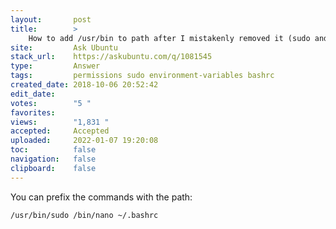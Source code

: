 ```yaml
---
layout:       post
title:        >
    How to add ∕usr∕bin to path after I mistakenly removed it (sudo and nano are no longer in path)
site:         Ask Ubuntu
stack_url:    https://askubuntu.com/q/1081545
type:         Answer
tags:         permissions sudo environment-variables bashrc
created_date: 2018-10-06 20:52:42
edit_date:    
votes:        "5 "
favorites:    
views:        "1,831 "
accepted:     Accepted
uploaded:     2022-01-07 19:20:08
toc:          false
navigation:   false
clipboard:    false
---
```


You can prefix the commands with the path:

``` 
/usr/bin/sudo /bin/nano ~/.bashrc

```
